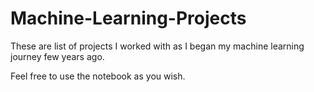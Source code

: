 # Machine-Learning-Projects

These are list of projects I worked with as I began my machine learning journey few years ago.

Feel free to use the notebook as you wish.
